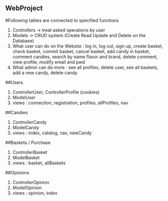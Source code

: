 ## WebProject
#Following tables are connected to specified functions

1. Controllers -> treat asked operations by user
2. Models -> CRUD system (Create Read Update and Delete on the Database)
3. What user can do on the Website : log in, log out, sign up, create basket, check basket, commit basket, cancel basket, add candy in basket, comment candies, search by name flavor and brand, delete comment, view profile, modify email and pwd
4. What admin can do more : see all profiles, delete user, see all baskets, add a new candy, delete candy

##Users
1. ControllerUser, ControllerProfile (cookies)
2. ModelUser
3. views : connection, registration, profiles, allProfiles, nav

##Candies
1. ControllerCandy
2. ModelCandy
3. views : index, catalog, nav, newCandy

##Baskets / Purchase
1. ControllerBasket
2. ModelBasket
3. views : basket, allBaskets

##Opinions
1. ControllerOpinion
2. ModelOpinion
3. views : opinion, index
